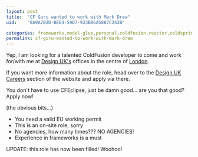 ```yaml
---
layout: post
title:  "CF Guru wanted to work with Mark Drew"
uid:	"8A9A7B2D-BEE4-59D7-923BB6A5887C242B"

categories: frameworks,model-glue,personal,coldfusion,reactor,coldspring,jobs
permalink: cf-guru-wanted-to-work-with-mark-drew
---
```

Yep, I am looking for a talented ColdFusion developer to come and work for/with me at <a href="http://www.designuk.com/">Design UK's</a> offices in the centre of <a href="http://www.designuk.com/index.cfm?channel=1079&amp;fwd=15">London</a>.


If you want more information about the role, head over to the <a href="http://www.designuk.com/index.cfm?page=1007&amp;ArticleID=3123">Design UK Careers</a> section of the website and apply via there.

You don't have to use CFEclipse, just be damn good... are you that good? Apply now!

(the obvious bits...)
<ul>
	<li>You need a valid EU working permit</li>
	<li>This is an on-site role, sorry</li>
	<li>No agencies, how many times??? NO AGENCIES!</li>
	<li>Experience in frameworks is a must</li>
	
</ul>

UPDATE: this role has now been filled! Woohoo!
